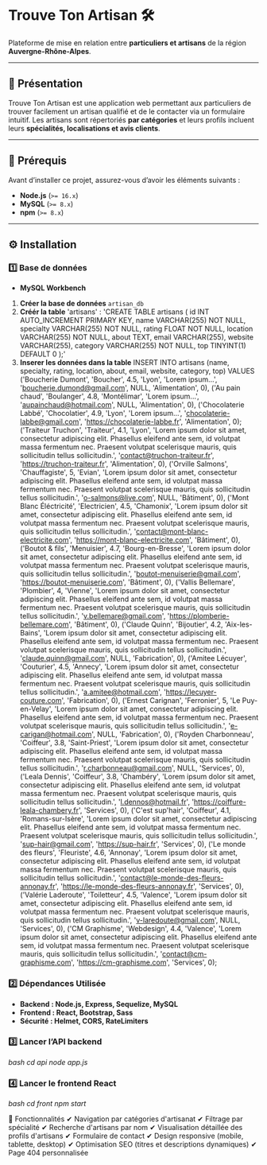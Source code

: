 # Trouve Ton Artisan 🛠

Plateforme de mise en relation entre **particuliers et artisans** de la région **Auvergne-Rhône-Alpes**.

---

## 📌 **Présentation**

Trouve Ton Artisan est une application web permettant aux particuliers de trouver facilement un artisan qualifié et de le contacter via un formulaire intuitif. Les artisans sont répertoriés **par catégories** et leurs profils incluent leurs **spécialités, localisations et avis clients**.

---

## 🔧 **Prérequis**

Avant d’installer ce projet, assurez-vous d’avoir les éléments suivants :

- **Node.js** (`>= 16.x`)
- **MySQL** (`>= 8.x`)
- **npm** (`>= 8.x`)

---


## ⚙ **Installation**

### 1️⃣ **Base de données**

- **MySQL Workbench**

1. **Créer la base de données** `artisan_db`
2. **Créér la table** 'artisans' :
   'CREATE TABLE artisans (
   id INT AUTO_INCREMENT PRIMARY KEY,
   name VARCHAR(255) NOT NULL,
   specialty VARCHAR(255) NOT NULL,
   rating FLOAT NOT NULL,
   location VARCHAR(255) NOT NULL,
   about TEXT,
   email VARCHAR(255),
   website VARCHAR(255),
   category VARCHAR(255) NOT NULL,
   top TINYINT(1) DEFAULT 0
   );'
3. **Inserer les données dans la table**
   INSERT INTO artisans (name, specialty, rating, location, about, email, website, category, top) VALUES
   ('Boucherie Dumont', 'Boucher', 4.5, 'Lyon', 'Lorem ipsum...', 'boucherie.dumond@gmail.com', NULL, 'Alimentation', 0),
   ('Au pain chaud', 'Boulanger', 4.8, 'Montélimar', 'Lorem ipsum...', 'aupainchaud@hotmail.com', NULL, 'Alimentation', 0),
   ('Chocolaterie Labbé', 'Chocolatier', 4.9, 'Lyon', 'Lorem ipsum...', 'chocolaterie-labbe@gmail.com', 'https://chocolaterie-labbe.fr', 'Alimentation', 0);
   ('Traiteur Truchon', 'Traiteur', 4.1, 'Lyon', 'Lorem ipsum dolor sit amet, consectetur adipiscing elit. Phasellus eleifend ante sem, id volutpat massa fermentum nec. Praesent volutpat scelerisque mauris, quis sollicitudin tellus sollicitudin.', 'contact@truchon-traiteur.fr', 'https://truchon-traiteur.fr', 'Alimentation', 0),
   ('Orville Salmons', 'Chauffagiste', 5, 'Evian', 'Lorem ipsum dolor sit amet, consectetur adipiscing elit. Phasellus eleifend ante sem, id volutpat massa fermentum nec. Praesent volutpat scelerisque mauris, quis sollicitudin tellus sollicitudin.', 'o-salmons@live.com', NULL, 'Bâtiment', 0),
   ('Mont Blanc Éléctricité', 'Electricien', 4.5, 'Chamonix', 'Lorem ipsum dolor sit amet, consectetur adipiscing elit. Phasellus eleifend ante sem, id volutpat massa fermentum nec. Praesent volutpat scelerisque mauris, quis sollicitudin tellus sollicitudin.', 'contact@mont-blanc-electricite.com', 'https://mont-blanc-electricite.com', 'Bâtiment', 0),
   ('Boutot & fils', 'Menuisier', 4.7, 'Bourg-en-Bresse', 'Lorem ipsum dolor sit amet, consectetur adipiscing elit. Phasellus eleifend ante sem, id volutpat massa fermentum nec. Praesent volutpat scelerisque mauris, quis sollicitudin tellus sollicitudin.', 'boutot-menuiserie@gmail.com', 'https://boutot-menuiserie.com', 'Bâtiment', 0),
   ('Vallis Bellemare', 'Plombier', 4, 'Vienne', 'Lorem ipsum dolor sit amet, consectetur adipiscing elit. Phasellus eleifend ante sem, id volutpat massa fermentum nec. Praesent volutpat scelerisque mauris, quis sollicitudin tellus sollicitudin.', 'v.bellemare@gmail.com', 'https://plomberie-bellemare.com', 'Bâtiment', 0),
   ('Claude Quinn', 'Bijoutier', 4.2, 'Aix-les-Bains', 'Lorem ipsum dolor sit amet, consectetur adipiscing elit. Phasellus eleifend ante sem, id volutpat massa fermentum nec. Praesent volutpat scelerisque mauris, quis sollicitudin tellus sollicitudin.', 'claude.quinn@gmail.com', NULL, 'Fabrication', 0),
   ('Amitee Lécuyer', 'Couturier', 4.5, 'Annecy', 'Lorem ipsum dolor sit amet, consectetur adipiscing elit. Phasellus eleifend ante sem, id volutpat massa fermentum nec. Praesent volutpat scelerisque mauris, quis sollicitudin tellus sollicitudin.', 'a.amitee@hotmail.com', 'https://lecuyer-couture.com', 'Fabrication', 0),
   ('Ernest Carignan', 'Ferronier', 5, 'Le Puy-en-Velay', 'Lorem ipsum dolor sit amet, consectetur adipiscing elit. Phasellus eleifend ante sem, id volutpat massa fermentum nec. Praesent volutpat scelerisque mauris, quis sollicitudin tellus sollicitudin.', 'e-carigan@hotmail.com', NULL, 'Fabrication', 0),
   ('Royden Charbonneau', 'Coiffeur', 3.8, 'Saint-Priest', 'Lorem ipsum dolor sit amet, consectetur adipiscing elit. Phasellus eleifend ante sem, id volutpat massa fermentum nec. Praesent volutpat scelerisque mauris, quis sollicitudin tellus sollicitudin.', 'r.charbonneau@gmail.com', NULL, 'Services', 0),
   ('Leala Dennis', 'Coiffeur', 3.8, 'Chambéry', 'Lorem ipsum dolor sit amet, consectetur adipiscing elit. Phasellus eleifend ante sem, id volutpat massa fermentum nec. Praesent volutpat scelerisque mauris, quis sollicitudin tellus sollicitudin.', 'l.dennos@hotmail.fr', 'https://coiffure-leala-chambery.fr', 'Services', 0),
   ('C\'est sup\'hair', 'Coiffeur', 4.1, 'Romans-sur-Isère', 'Lorem ipsum dolor sit amet, consectetur adipiscing elit. Phasellus eleifend ante sem, id volutpat massa fermentum nec. Praesent volutpat scelerisque mauris, quis sollicitudin tellus sollicitudin.', 'sup-hair@gmail.com', 'https://sup-hair.fr', 'Services', 0),
   ('Le monde des fleurs', 'Fleuriste', 4.6, 'Annonay', 'Lorem ipsum dolor sit amet, consectetur adipiscing elit. Phasellus eleifend ante sem, id volutpat massa fermentum nec. Praesent volutpat scelerisque mauris, quis sollicitudin tellus sollicitudin.', 'contact@le-monde-des-fleurs-annonay.fr', 'https://le-monde-des-fleurs-annonay.fr', 'Services', 0),
   ('Valérie Laderoute', 'Toiletteur', 4.5, 'Valence', 'Lorem ipsum dolor sit amet, consectetur adipiscing elit. Phasellus eleifend ante sem, id volutpat massa fermentum nec. Praesent volutpat scelerisque mauris, quis sollicitudin tellus sollicitudin.', 'v-laredoute@gmail.com', NULL, 'Services', 0),
   ('CM Graphisme', 'Webdesign', 4.4, 'Valence', 'Lorem ipsum dolor sit amet, consectetur adipiscing elit. Phasellus eleifend ante sem, id volutpat massa fermentum nec. Praesent volutpat scelerisque mauris, quis sollicitudin tellus sollicitudin.', 'contact@cm-graphisme.com', 'https://cm-graphisme.com', 'Services', 0);

### 2️⃣ **Dépendances Utilisée**

- **Backend : Node.js, Express, Sequelize, MySQL**
- **Frontend : React, Bootstrap, Sass**
- **Sécurité : Helmet, CORS, RateLimiters**

### 3️⃣ **Lancer l’API backend**

_bash_
_cd api_
_node app.js_

### 4️⃣ **Lancer le frontend React**

_bash_
_cd front_
_npm start_

🚀 Fonctionnalités
✔ Navigation par catégories d'artisanat ✔ Filtrage par spécialité ✔ Recherche d'artisans par nom ✔ Visualisation détaillée des profils d'artisans ✔ Formulaire de contact ✔ Design responsive (mobile, tablette, desktop) ✔ Optimisation SEO (titres et descriptions dynamiques) ✔ Page 404 personnalisée
